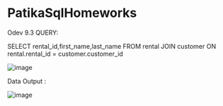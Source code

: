 # PatikaSqlHomeworks




Odev 9.3
QUERY:

SELECT rental_id,first_name,last_name FROM rental
JOIN customer ON rental.rental_id = customer.customer_id

![image](https://user-images.githubusercontent.com/73027559/150528152-a40a80a9-a82d-4453-b364-1bed0f0b05c5.png)

Data Output : 

![image](https://user-images.githubusercontent.com/73027559/150528213-eb0c9181-bb39-4c80-abae-f52e586998a8.png)
